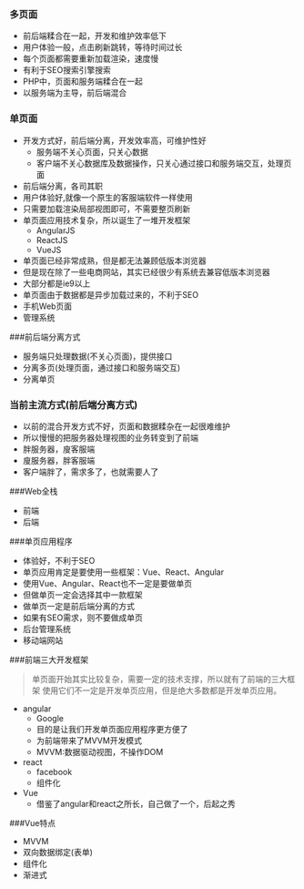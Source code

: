 ### 多页面
-  前后端糅合在一起，开发和维护效率低下
-  用户体验一般，点击刷新跳转，等待时间过长
-  每个页面都需要重新加载渲染，速度慢
-  有利于SEO搜索引擎搜索
-  PHP中，页面和服务端糅合在一起
-  以服务端为主导，前后端混合
### 单页面
-  开发方式好，前后端分离，开发效率高，可维护性好
   -  服务端不关心页面，只关心数据
   -  客户端不关心数据库及数据操作，只关心通过接口和服务端交互，处理页面
-  前后端分离，各司其职
-  用户体验好,就像一个原生的客服端软件一样使用
-  只需要加载渲染局部视图即可，不需要整页刷新
-  单页面应用技术复杂，所以诞生了一堆开发框架
   -  AngularJS
   -  ReactJS
   -  VueJS
-  单页面已经非常成熟，但是都无法兼顾低版本浏览器
-  但是现在除了一些电商网站，其实已经很少有系统去兼容低版本浏览器
-  大部分都是ie9以上
-  单页面由于数据都是异步加载过来的，不利于SEO
-  手机Web页面
-  管理系统

###前后端分离方式
- 服务端只处理数据(不关心页面)，提供接口
- 分离多页(处理页面，通过接口和服务端交互)
- 分离单页

### 当前主流方式(前后端分离方式)
- 以前的混合开发方式不好，页面和数据糅杂在一起很难维护
- 所以慢慢的把服务器处理视图的业务转变到了前端
- 胖服务器，廋客服端
- 廋服务器，胖客服端
- 客户端胖了，需求多了，也就需要人了

###Web全栈
- 前端
- 后端


###单页应用程序
- 体验好，不利于SEO
- 单页应用肯定是要使用一些框架：Vue、React、Angular
- 使用Vue、Angular、React也不一定是要做单页
- 但做单页一定会选择其中一款框架
- 做单页一定是前后端分离的方式
- 如果有SEO需求，则不要做成单页
- 后台管理系统
- 移动端网站

###前端三大开发框架
>单页面开始其实比较复杂，需要一定的技术支撑，所以就有了前端的三大框架
>使用它们不一定是开发单页应用，但是绝大多数都是开发单页应用。

- angular
  - Google
  - 目的是让我们开发单页面应用程序更方便了
  - 为前端带来了MVVM开发模式
  - MVVM:数据驱动视图，不操作DOM
- react
  - facebook
  - 组件化
- Vue
  - 借鉴了angular和react之所长，自己做了一个，后起之秀
  
  
 ###Vue特点
 - MVVM
 - 双向数据绑定(表单)
 - 组件化
 - 渐进式
 
 
 
 
 
 
  

